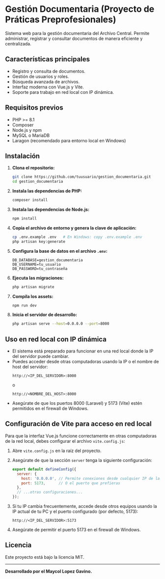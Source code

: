 # Gestión Documentaria (Proyecto de Práticas Preprofesionales)

Sistema web para la gestión documentaria del Archivo Central. Permite administrar, registrar y consultar documentos de manera eficiente y centralizada.

## Características principales

- Registro y consulta de documentos.
- Gestión de usuarios y roles.
- Búsqueda avanzada de archivos.
- Interfaz moderna con Vue.js y Vite.
- Soporte para trabajo en red local con IP dinámica.

## Requisitos previos

- PHP >= 8.1
- Composer
- Node.js y npm
- MySQL o MariaDB
- Laragon (recomendado para entorno local en Windows)

## Instalación

1. **Clona el repositorio:**
   ```bash
   git clone https://github.com/tuusuario/gestion_documentaria.git
   cd gestion_documentaria
   ```

2. **Instala las dependencias de PHP:**
   ```bash
   composer install
   ```

3. **Instala las dependencias de Node.js:**
   ```bash
   npm install
   ```

4. **Copia el archivo de entorno y genera la clave de aplicación:**
   ```bash
   cp .env.example .env   # En Windows: copy .env.example .env
   php artisan key:generate
   ```

5. **Configura la base de datos en el archivo `.env`:**
   ```
   DB_DATABASE=gestion_documentaria
   DB_USERNAME=tu_usuario
   DB_PASSWORD=tu_contraseña
   ```

6. **Ejecuta las migraciones:**
   ```bash
   php artisan migrate
   ```

7. **Compila los assets:**
   ```bash
   npm run dev
   ```

8. **Inicia el servidor de desarrollo:**
   ```bash
   php artisan serve --host=0.0.0.0 --port=8000
   ```

## Uso en red local con IP dinámica

- El sistema está preparado para funcionar en una red local donde la IP del servidor puede cambiar.
- Puedes acceder desde otras computadoras usando la IP o el nombre de host del servidor:
  ```
  http://<IP_DEL_SERVIDOR>:8000
  ```
  o
  ```
  http://<NOMBRE_DEL_HOST>:8000
  ```
- Asegúrate de que los puertos 8000 (Laravel) y 5173 (Vite) estén permitidos en el firewall de Windows.
## Configuración de Vite para acceso en red local

Para que la interfaz Vue.js funcione correctamente en otras computadoras de la red local, debes configurar el archivo `vite.config.js`:

1. Abre `vite.config.js` en la raíz del proyecto.
2. Asegúrate de que la sección `server` tenga la siguiente configuración:

   ```js
   export default defineConfig({
     server: {
       host: '0.0.0.0', // Permite conexiones desde cualquier IP de la red local
       port: 5173,      // O el puerto que prefieras
     },
     // ...otras configuraciones...
   });
   ```

3. Si tu IP cambia frecuentemente, accede desde otros equipos usando la IP actual de tu PC y el puerto configurado (por defecto, 5173):

   ```
   http://<IP_DEL_SERVIDOR>:5173
   ```

4. Asegúrate de permitir el puerto 5173 en el firewall de Windows.

## Licencia

Este proyecto está bajo la licencia MIT.

---

**Desarrollado por el Maycol Lopez Gavino.**
